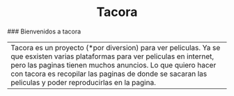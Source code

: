 <h1 align="center">Tacora</h1>
### Bienvenidos a tacora

<p align="right">
<table width="100%">
<tr><td valign="top" width="50%">
Tacora es un proyecto (*por diversion) para ver peliculas.
Ya se que esxisten varias plataformas para ver peliculas en internet, pero las paginas tienen muchos anuncios.
Lo que quiero hacer con tacora es recopilar las paginas de donde se sacaran las peliculas y poder reproducirlas en la pagina.
</td></tr>
</table>

